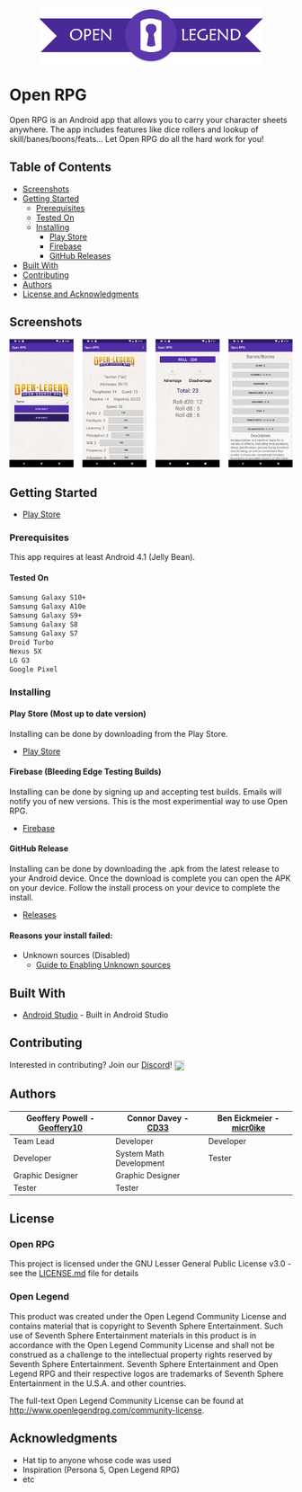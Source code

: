 <p align="center">
<img align="center" width="398" height="100" src="https://github.com/Geoffery10/Mobile-RPG/blob/master/github_assets/icon_banner.jpg">
</p>

# Open RPG
Open RPG is an Android app that allows you to carry your character sheets anywhere. 
The app includes features like dice rollers and lookup of skill/banes/boons/feats... 
Let Open RPG do all the hard work for you!

## Table of Contents
* [Screenshots](#screenshots)
* [Getting Started](#getting-started)
  * [Prerequisites](#prerequisites)
  * [Tested On](#tested-on)
  * [Installing](#installing)
    * [Play Store](#play-store-most-up-to-date-version)
    * [Firebase](#firebase-bleeding-edge-testing-builds)
    * [GitHub Releases](#github-release)
* [Built With](#built-with)
* [Contributing](#contributing)  
* [Authors](#authors)
* [License and Acknowledgments](#license)

## Screenshots
![Screenshot](https://github.com/Geoffery10/Mobile-RPG/blob/master/github_assets/Screenshot_1568401566.png?raw=true)

## Getting Started

* [Play Store](https://play.google.com/store/apps/details?id=com.thecoredepository.mobile_rpg)

### Prerequisites

This app requires at least Android 4.1 (Jelly Bean).

#### Tested On
```
Samsung Galaxy S10+
Samsung Galaxy A10e
Samsung Galaxy S9+
Samsung Galaxy S8
Samsung Galaxy S7
Droid Turbo
Nexus 5X
LG G3
Google Pixel
```

### Installing

#### Play Store (Most up to date version)

Installing can be done by downloading from the Play Store.
* [Play Store](https://play.google.com/store/apps/details?id=com.thecoredepository.mobile_rpg)

#### Firebase (Bleeding Edge Testing Builds)
Installing can be done by signing up and accepting test builds. Emails will notify you of new versions. This is the most experimential way to use Open RPG.
* [Firebase](https://appdistribution.firebase.dev/i/B74jmJty)
  
#### GitHub Release 

Installing can be done by downloading the .apk from the latest release to your Android device. Once the download is complete you can open the APK on your device. Follow the install process on your device to complete the install. 

* [Releases](https://github.com/Geoffery10/Mobile-RPG/releases)

#### Reasons your install failed: 

* Unknown sources (Disabled)
  * [Guide to Enabling Unknown sources](https://www.cnet.com/how-to/how-to-install-apps-outside-of-google-play/)

## Built With

* [Android Studio](https://developer.android.com/studio) - Built in Android Studio

## Contributing

Interested in contributing? Join our [Discord](https://discord.gg/yh7E5S3)! <a href="https://discord.gg/yh7E5S3"><img align="center" width="18" height="18" src="https://cdn3.iconfinder.com/data/icons/popular-services-brands-vol-2/512/discord-128.png"></a>


## Authors
Geoffery Powell - [Geoffery10](https://github.com/Geoffery10) | Connor Davey - [CD33](https://github.com/connordavey33) | Ben Eickmeier - [micr0ike](https://github.com/micr0ike)
--------------------------------------------------------------|--------------------------------------------------------|--------------------------------------------------------
Team Lead | Developer | Developer 
Developer | System Math Development | Tester
Graphic Designer | Graphic Designer |
Tester | Tester | 

## License

### Open RPG
This project is licensed under the GNU Lesser General Public License v3.0 - see the [LICENSE.md](https://github.com/Geoffery10/Open-RPG/blob/master/LICENSE) file for details

### Open Legend 
This product was created under the Open Legend Community License and contains material that is copyright to Seventh Sphere Entertainment. Such use of Seventh Sphere Entertainment materials in this product is in accordance with the Open Legend Community License and shall not be construed as a challenge to the intellectual property rights reserved by Seventh Sphere Entertainment. Seventh Sphere Entertainment and Open Legend RPG and their respective logos are trademarks of Seventh Sphere Entertainment in the U.S.A. and other countries. 

The full-text Open Legend Community License can be found at http://www.openlegendrpg.com/community-license.

## Acknowledgments

* Hat tip to anyone whose code was used
* Inspiration (Persona 5, Open Legend RPG)
* etc
